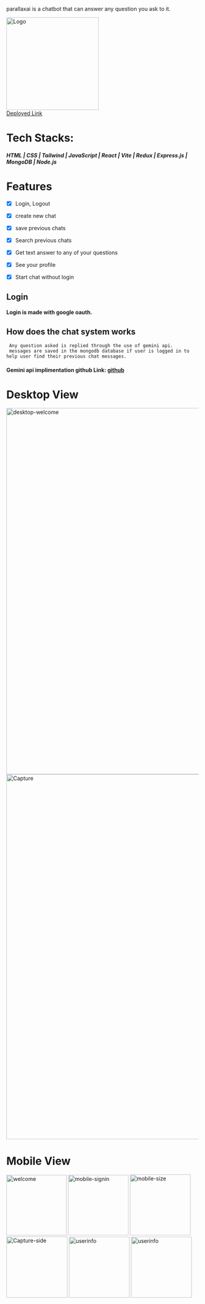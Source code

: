 parallaxai is a chatbot that can answer any question you ask to it.
</p>  <img width="242" alt="Logo" src="https://github.com/MMonu01/parallaxai-iq/assets/112859151/de49ba2e-aafa-4cdd-aa73-18b994dc8c31">

  <div ><a href="https://parallaxai-iq.cyclic.app">Deployed Link</a></div>
  


# Tech Stacks:
##### HTML  |  CSS  |  Tailwind  |  JavaScript  |  React  |  Vite  |  Redux  |  Express.js  |  MongoDB  |  Node.js
   
# Features
  - [x] Login, Logout
   - [x] create new chat
   - [x] save previous chats
   - [x] Search previous chats
   - [x] Get text answer to any of your questions
   - [x] See your profile
   - [x] Start chat without login
   

   
   ## Login
   #### Login is made with google oauth.
   

  
   ## How does the chat system works
     Any question asked is replied through the use of gemini api.
     messages are saved in the mongodb database if user is logged in to help user find their previous chat messages.
   #### Gemini api implimentation github Link: <a href="https://github.com/MMonu01/geminiai">github</a>

   # Desktop View
   <img width="957" alt="desktop-welcome" src="https://github.com/MMonu01/parallaxai-iq/assets/112859151/8380abbb-6a1b-49e4-987f-030ca2b375c4">
   <img width="954" alt="Capture" src="https://github.com/MMonu01/parallaxai-iq/assets/112859151/4b422565-c4ba-4351-8a38-3318fc6e3c09">

# Mobile View

<img width="158" alt="welcome" src="https://github.com/MMonu01/parallaxai-iq/assets/112859151/10353f60-dadf-49a6-82be-f31eaad0baca">
<img width="158" alt="mobile-signin" src="https://github.com/MMonu01/parallaxai-iq/assets/112859151/58582854-fccb-4505-a306-5ce02b994fa5">
<img width="159" alt="mobile-size" src="https://github.com/MMonu01/parallaxai-iq/assets/112859151/4c572e8e-78a7-4020-b206-7627c231b65f">

<img width="160" alt="Capture-side" src="https://github.com/MMonu01/parallaxai-iq/assets/112859151/c12d45e6-9bde-4ba6-803c-f053f7e5cb26">
<img width="159" alt="userinfo" src="https://github.com/MMonu01/parallaxai-iq/assets/112859151/cb3b5386-e8f4-4646-9aba-4634ab018df7">
<img width="159" alt="userinfo" src="https://github.com/MMonu01/parallaxai-iq/assets/112859151/eac6116e-e785-47b2-b543-10df8c20efc9">

